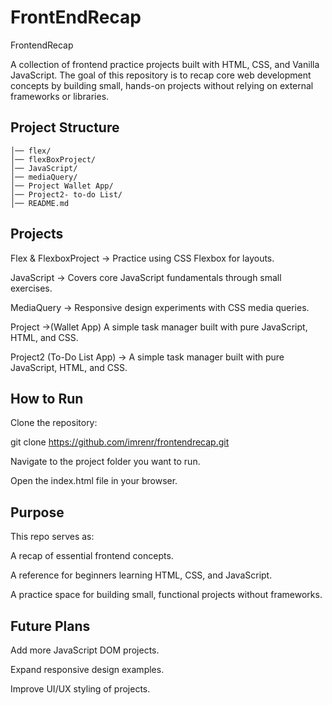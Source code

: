 # FrontEndRecap
FrontendRecap

A collection of frontend practice projects built with HTML, CSS, and Vanilla JavaScript.
The goal of this repository is to recap core web development concepts by building small, hands-on projects without relying on external frameworks or libraries.

## Project Structure
```FrontendRecap/ 
│── flex/  
│── flexBoxProject/    
│── JavaScript/     
│── mediaQuery/        
│── Project Wallet App/          
│── Project2- to-do List/         
│── README.md
```
## Projects

Flex & FlexboxProject → Practice using CSS Flexbox for layouts.

JavaScript → Covers core JavaScript fundamentals through small exercises.

MediaQuery → Responsive design experiments with CSS media queries.

Project →(Wallet App) A simple task manager built with pure JavaScript, HTML, and CSS.

Project2 (To-Do List App) → A simple task manager built with pure JavaScript, HTML, and CSS.

## How to Run

Clone the repository:

git clone https://github.com/imrenr/frontendrecap.git


Navigate to the project folder you want to run.

Open the index.html file in your browser.

## Purpose

This repo serves as:

A recap of essential frontend concepts.

A reference for beginners learning HTML, CSS, and JavaScript.

A practice space for building small, functional projects without frameworks.

## Future Plans

Add more JavaScript DOM projects.

Expand responsive design examples.

Improve UI/UX styling of projects.
